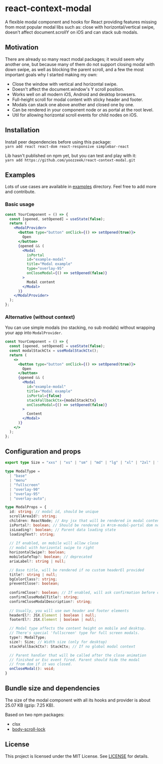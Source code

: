 # react-context-modal

A flexible modal component and hooks for React providing features missing from most popular modal libs such as: close with horizontal/vertical swipe, doesn't affect document.scrollY on iOS and can stack sub modals.

## Motivation

There are already so many react modal packages; 
it would seem why another one, but because many of them 
do not support closing modal with down swipe, as well 
as blocking the parent scroll, and a few the most 
important goals why I started making my own:

* Close the window with vertical and horizontal swipe.
* Doesn't affect the document.window's Y scroll position.
* Works well on all modern iOS, Android and desktop browsers.
* Full-height scroll for modal content with sticky header and footer.
* Modals can stack one above another and closed one by one.
* Can be rendered in your component node or as portal at the root level.
* Util for allowing horizontal scroll events for child nodes on iOS.


## Installation
Install peer dependencies before using this package:
<br/>
`yarn add react react-dom react-responsive simplebar-react`

Lib hasn't published on npm yet, but you can test and play with it:
<br />
`yarn add https://github.com/yoozzeek/react-context-modal.git`


## Examples
Lots of use cases are available in [examples](./examples) directory. Feel free to add more and contribute.

### Basic usage
```jsx
const YourComponent = () => {
  const [opened, setOpened] = useState(false);
  return (
    <ModalProvider>
      <button type="button" onClick={() => setOpened(true)}>
        Open
      </button>
      {opened && (
        <Modal
          isPortal
          id="example-modal"
          title="Modal example"
          type="overlay-95"
          onCloseModal={() => setOpened(false)}
        >
          Modal content
        </Modal>
      )}
    </ModalProvider>
  );
};
```

### Alternative (without context)
You can use simple modals (no stacking, no sub modals) without wrapping your app into `ModalProvider`.
```jsx
const YourComponent = () => {
  const [opened, setOpened] = useState(false);
  const modalStackCtx = useModalStackCtx();
  return (
    <>
      <button type="button" onClick={() => setOpened(true)}>
        Open
      </button>
      {opened && (
        <Modal
          id="example-modal"
          title="Modal example"
          isPortal={false}
          stackFallbackCtx={modalStackCtx}
          onCloseModal={() => setOpened(false)}
        >
          Content
        </Modal>
      )}
    </>
  );
};
```

## Configuration and props
```typescript
export type Size = "xxs" | "xs" | "sm" | "md" | "lg" | "xl" | "2xl" | "3xl";

type ModalType =
  | "base"
  | "menu"
  | "fullscreen"
  | "overlay-90"
  | "overlay-95"
  | "overlay-auto";

type ModalProps = {
  id: string; // modal id, should be unique
  scrollAreaId?: string;
  children: ReactNode; // Any jsx that will be rendered in modal content container
  isPortal?: boolean; // Should be rendered in #rcm-modal-portal dom node or inline
  isLoading?: boolean; // Parent data loading state
  loadingText?: string;
  
  // If enabled, on mobile will allow close 
  // modal with horizontal swipe to right
  horizontalSwipe?: boolean;
  mobileSafeTop?: boolean; // deprecated
  ariaLabel?: string | null;

  // Base title, will be rendered if no custom headerEl provided
  title?: string | null;
  bgColorClass?: string;
  preventClose?: boolean;
  
  confirmClose?: boolean; // If enabled, will ask confirmation before close
  confirmCloseModalTitle?: string;
  confirmCloseModalDescription?: string;
  
  // Usually, you will use own header and footer elements
  headerEl?: JSX.Element | boolean | null;
  footerEl?: JSX.Element | boolean | null;

  // Modal type affects the content height on mobile and desktop.
  // There's special 'fullscreen' type for full screen modals.
  type?: ModalType;
  size?: Size; // Width size (only for desktop)
  stackFallbackCtx?: StackCtx; // If no global modal context

  // Parent handler that will be called after the close animation 
  // finished or Esc event fired. Parent should hide the modal
  // from dom if it was closed.
  onCloseModal(): void;
}
```

## Bundle size and dependencies
The size of the modal component with all its hooks and provider is about 25.07 KB (gzip: 7.25 KB).

Based on two npm packages:
- clsx
- [body-scroll-lock](https://github.com/yoozzeek/body-scroll-lock)

## License

This project is licensed under the MIT License. See [LICENSE](./LICENSE) for details.
